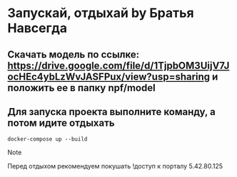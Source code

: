 # Запускай, отдыхай by Братья Навсегда
## Скачать модель по ссылке: https://drive.google.com/file/d/1TjpbOM3UijV7JocHEc4ybLzWvJASFPux/view?usp=sharing и положить ее в папку npf/model
## Для запуска проекта выполните команду, а потом идите отдыхать
```commandline
docker-compose up --build
```

> [!NOTE]
> Перед отдыхом рекомендуем покушать
> !доступ к порталу 5.42.80.125